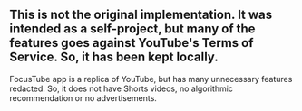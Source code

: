 ## This is not the original implementation. It was intended as a self-project, but many of the features goes against YouTube's Terms of Service. So, it has been kept locally.

FocusTube app is a replica of YouTube, but has many unnecessary features redacted. So, it does not have Shorts videos, no algorithmic recommendation or no advertisements. 
